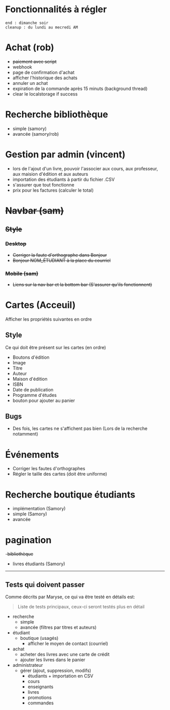
Fonctionnalités à régler
========================

```
end	: dimanche soir
cleanup	: du lundi au mecredi AM
```
# Achat (rob)
- ~~paiement avec script~~
- webhook
- page de confirmation d'achat
- afficher l'historique des achats
- annuler un achat
- expiration de la commande après 15 minuts (background thread)
- clear le localstorage if success

# Recherche bibliothèque
- simple (samory)
- avancée (samory/rob)

# Gestion par admin (vincent)
- lors de l'ajout d'un livre, pouvoir l'associer aux cours, aux professeur, aux maision d'édition et aux auteurs
- importation des étudiants à partir du fichier .CSV
- s'assurer que tout fonctionne
- prix pour les factures (calculer le total)

# ~~Navbar (sam)~~

## ~~Style~~

### ~~Desktop~~
- ~~Corriger la faute d'orthographe dans Bonjour~~
- ~~Bonjour NOM_ÉTUDIANT à la place du courriel~~

### ~~Mobile (sam)~~
- ~~Liens sur la nav bar et la bottom bar (S'assurer qu'ils fonctionnent)~~

# Cartes (Acceuil)
Afficher les propriétés suivantes en ordre

## Style
Ce qui doit être présent sur les cartes (en ordre)
- Boutons d'édition
- Image
- Titre
- Auteur
- Maison d'édition
- ISBN
- Date de publication
- Programme d'études
- bouton pour ajouter au panier

## Bugs
- Des fois, les cartes ne s'affichent pas bien (Lors de la recherche notamment)

# Événements
- Corriger les fautes d'orthographes
- Régler le taille des cartes (doit être uniforme)

# Recherche boutique étudiants 
- implémentation (Samory)
- simple (Samory)
- avancée

# pagination
-~~bibliothèque~~
- livres étudiants (Samory)

---

Tests qui doivent passer
------------------------
Comme décrits par Maryse, ce qui va être testé en détails est:

> Liste de tests principaux, ceux-ci seront testés plus en détail

- recherche
  - simple
  - avancée (filtres par titres et auteurs)
- étudiant
  - boutique (usagés)
    - afficher le moyen de contact (courriel)
- achat
  - acheter des livres avec une carte de crédit
  - ajouter les livres dans le panier
- administrateur
  - gérer (ajout, suppression, modifs)
    - étudiants + importation en CSV
    - cours
    - enseignants
    - livres
    - promotions
    - commandes
